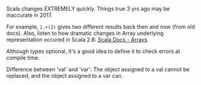 Scala changes EXTREMELY quickly. Things true 3 yrs ago may be inaccurate in 2017.

For example, ```1.+(2)``` gives two different results back then and now (from old docs).
Also, listen to how dramatic changes in Array underlying representation occured in Scala 2.8:
[Scala Docs - Arrays](http://docs.scala-lang.org/overviews/collections/arrays.html)

Although types optional, it's a good idea to define it to check errors at compile time.

Difference between 'val' and 'var':
The object assigned to a val cannot be replaced, and the object assigned to a var can.